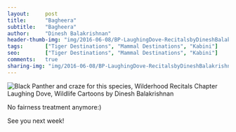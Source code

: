 ```yaml
---
layout:     post
title:      "Bagheera"
subtitle:   "Bagheera"
author:     "Dinesh Balakrishnan"
header-thumb-img: "img/2016-06-08/BP-LaughingDove-RecitalsbyDineshBalakrishnan-thumb.jpg"
tags:       ["Tiger Destinations", "Mammal Destinations", "Kabini"]
seo: 		["Tiger Destinations", "Mammal Destinations", "Kabini"]
comments:   true
sharing-img: "img/2016-06-08/BP-LaughingDove-RecitalsbyDineshBalakrishnan.jpg"
---
```



<img src="{{ site.baseurl }}/img/2016-06-08/BP-LaughingDove-RecitalsbyDineshBalakrishnan.jpg" alt="Black Panther and craze for this species, Wilderhood Recitals Chapter Laughing Dove, Wildlife Cartoons by Dinesh Balakrishnan">

<p>
No fairness treatment anymore:)
</p>

<p>
See you next week!
</p>